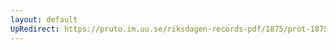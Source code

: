 ```yaml
---
layout: default
UpRedirect: https://pruto.im.uu.se/riksdagen-records-pdf/1875/prot-1875--ak--020/prot-1875--ak--020_001.pdf
---
```

